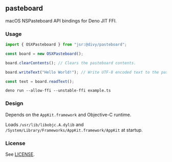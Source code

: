 ## pasteboard

macOS NSPasteboard API bindings for Deno JIT FFI.

### Usage

```typescript
import { OSXPasteboard } from "jsr:@divy/pasteboard";

const board = new OSXPasteboard();

board.clearContents(); // Clears the pasteboard contents.

board.writeText("Hello World!"); // Write UTF-8 encoded text to the pasteboard.

const text = board.readText();
```

```
deno run --allow-ffi --unstable-ffi example.ts
```

### Design

Depends on the `AppKit.framework` and Objective-C runtime.

Loads `/usr/lib/libobjc.A.dylib` and
`/System/Library/Frameworks/AppKit.framework/AppKit` at startup.

### License

See [LICENSE](./LICENSE).
